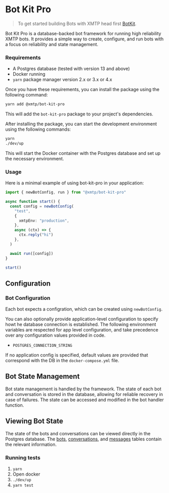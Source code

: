 # Bot Kit Pro

> To get started building Bots with XMTP head first [BotKit](https://github.com/xmtp/botkit).

Bot Kit Pro is a database-backed bot framework for running high reliability XMTP bots. It provides a simple way to create, configure, and run bots with a focus on reliability and state management.

### Requirements

- A Postgres database (tested with version 13 and above)
- Docker running
- `yarn` package manager version 2.x or 3.x or 4.x

Once you have these requirements, you can install the package using the following command:

```bash
yarn add @xmtp/bot-kit-pro
```

This will add the `bot-kit-pro` package to your project's dependencies.

After installing the package, you can start the development environment using the following commands:

```bash
yarn
./dev/up
```

This will start the Docker container with the Postgres database and set up the necessary environment.

### Usage

Here is a minimal example of using bot-kit-pro in your application:

```ts
import { newBotConfig, run } from "@xmtp/bot-kit-pro"

async function start() {
  const config = newBotConfig(
    "test",
    {
      xmtpEnv: "production",
    },
    async (ctx) => {
      ctx.reply("hi")
    },
  )

  await run([config])
}

start()
```

## Configuration

### Bot Configuration

Each bot expects a configration, which can be created using `newBotConfig`.

You can also optionally provide application-level configuration to specify howt he database connection is established. The following environment variables are respected for app level configuration, and take precedence over any configuration values provided in code.

- `POSTGRES_CONNECTION_STRING`

If no application config is specified, default values are provided that correspond with the DB in the `docker-compose.yml` file.

## Bot State Management

Bot state management is handled by the framework. The state of each bot and conversation is stored in the database, allowing for reliable recovery in case of failures. The state can be accessed and modified in the bot handler function.

## Viewing Bot State

The state of the bots and conversations can be viewed directly in the Postgres database. The [bots](package.json#4%2C85-4%2C85), [conversations](src/bot.test.ts#12%2C10-12%2C10), and [messages](src/bot.test.ts#12%2C25-12%2C25) tables contain the relevant information.

### Running tests

1. `yarn`
2. Open docker
3. `./dev/up`
4. `yarn test`
